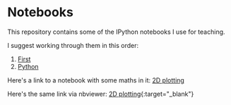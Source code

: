 # Notebooks
This repository contains some of the IPython notebooks I use for teaching.

I suggest working through them in this order:

1. [First](First.ipynb)
2. [Python](Python.ipynb)

Here's a link to a notebook with some maths in it: [2D plotting](Plot2D.ipynb)

Here's the same link via nbviewer: [2D plotting](http://nbviewer.ipython.org/urls/github.com/mcmwright/Notebooks/blob/master/Plot2D.ipynb){:target="_blank"}
